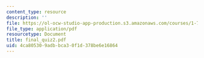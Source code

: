 ```yaml
---
content_type: resource
description: ''
file: https://ol-ocw-studio-app-production.s3.amazonaws.com/courses/1-725j-chemicals-in-the-environment-fate-and-transport-fall-2004/4ca805309adbbca30f1d378be6e16864_final_quiz2.pdf
file_type: application/pdf
resourcetype: Document
title: final_quiz2.pdf
uid: 4ca80530-9adb-bca3-0f1d-378be6e16864
---
```

